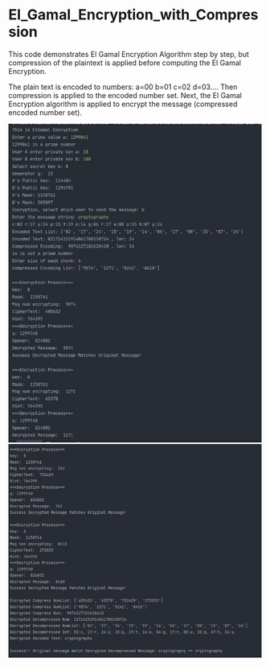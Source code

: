 # El_Gamal_Encryption_with_Compression

This code demonstrates El Gamal Encryption Algorithm step by step, but compression of the plaintext is applied before computing the El Gamal Encryption.

The plain text is encoded to numbers: a=00 b=01 c=02 d=03.... Then compression is applied to the encoded number set. Next, the El Gamal Encryption algorithm is applied to encrypt the message (compressed encoded number set).

![alt text](https://github.com/Nishaant215/El_Gamal_Encryption_with_Compression/blob/main/El%20Gamal%20encryption%20P1.jpg)
![alt text](https://github.com/Nishaant215/El_Gamal_Encryption_with_Compression/blob/main/El%20Gamal%20encryption%20P2.jpg)

